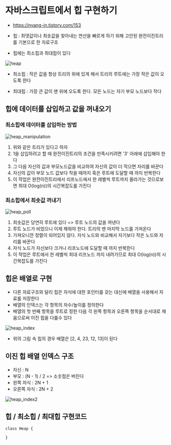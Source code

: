 # 자바스크립트에서 힙 구현하기

- https://nyang-in.tistory.com/153

- 힙 : 최댓값이나 최솟값을 찾아내는 연산을 빠르게 하기 위해 고안된 완전이진트리를 기본으로 한 자료구조
- 힙에는 최소힙과 최대힙이 있다

![heap](https://user-images.githubusercontent.com/36876250/129120260-092f1802-02a3-42cd-83e2-3bf8cfb05a22.png)

- 최소힙 : 작은 값을 항상 트리의 위에 있게 해서 트리의 루트에는 가장 작은 값이 오도록 한다

- 최대힙 : 가장 큰 값이 맨 위에 오도록 한다. 모든 노드는 자기 부모 노드보다 작다

## 힙에 데이터를 삽입하고 값을 꺼내오기

### 최소힙에 데이터를 삽입하는 방법

![heap_manipulation](https://user-images.githubusercontent.com/36876250/129120262-806bc7cc-24dc-47f3-800f-172db32f6a0a.png)

1. 위와 같은 트리가 있다고 하자
2. 1을 삽입하려고 할 때 완전이진트리의 조건을 만족시키려면 '3' 아래에 삽입해야 한다
3. 그 다음 자신의 값과 부모노드값을 비교하여 자신의 값이 더 작으면 자리를 바꾼다
4. 자신의 값이 부모 노드 값보다 작을 때까지 혹은 루트에 도달할 때 까지 반복한다
5. 이 작업은 완전이진트리에서 리프노드에서 한 레벨씩 루트까지 올라가는 것으로보면 최대 O(log(n))의 시간복잡도를 가진다

### 최소힙에서 최솟값 꺼내기

![heap_poll](https://user-images.githubusercontent.com/36876250/129120439-2f8c06be-3531-400f-925c-54b52a9227d3.png)

1. 최솟값은 당연히 루트에 있다 => 루트 노드의 값을 꺼낸다
2. 루트 노드가 비었으니 이제 채워야 한다. 트리의 맨 마지막 노드를 가져온다
3. 가져오니깐 정렬이 되어있지 않다. 자식 노드와 비교해서 자기보다 작은 노드와 자리를 바꾼다
4. 자식 노드가 자신보다 크거나 리프노드에 도달할 때 까지 반복한다
5. 이 작업은 루트에서 한 레벨씩 최대 리프노드 까지 내려가므로 최대 O(log(n))의 시간복잡도를 가진다

## 힙은 배열로 구현

- 다른 자료구조와 달리 힙은 자식에 대한 포인터를 갖는 대신에 배열을 사용해서 자료를 저장한다
- 배열의 인덱스는 각 항목의 차수/높이를 정의한다
- 배열의 첫 번째 항목을 루트로 정한 다음 각 왼쪽 항목과 오른쪽 항목을 순서대로 채움으로써 이진 힙을 다룰수 있다

![heap_index](https://user-images.githubusercontent.com/36876250/129120726-8905b6f8-d7e6-46cc-91d1-b29514ad0d5c.png)

- 위의 그림 속 힙의 경우 배열은 [2, 4, 23, 12, 13]이 된다

## 이진 힙 배열 인덱스 구조

- 자신 : N
- 부모 : (N - 1) / 2 => 소숫점은 버린다
- 왼쪽 자식 : 2N + 1
- 오른쪽 자식 : 2N + 2

![heap_index2](https://user-images.githubusercontent.com/36876250/129120894-8bedae5e-cde2-47ff-ad87-4a437c3ba379.png)

## 힙 / 최소힙 / 최대힙 구현코드

```
class Heap {

}
```
